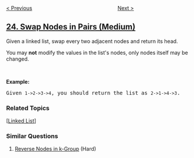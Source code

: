 <!--|This file generated by command(leetcode description); DO NOT EDIT.    |-->
<!--+----------------------------------------------------------------------+-->
<!--|@author    openset <openset.wang@gmail.com>                           |-->
<!--|@link      https://github.com/openset                                 |-->
<!--|@home      https://github.com/openset/leetcode                        |-->
<!--+----------------------------------------------------------------------+-->

[< Previous](https://github.com/openset/leetcode/tree/master/problems/merge-k-sorted-lists "Merge k Sorted Lists")
　　　　　　　　　　　　　　　　
[Next >](https://github.com/openset/leetcode/tree/master/problems/reverse-nodes-in-k-group "Reverse Nodes in k-Group")

## [24. Swap Nodes in Pairs (Medium)](https://leetcode.com/problems/swap-nodes-in-pairs "两两交换链表中的节点")

<p>Given a&nbsp;linked list, swap every two adjacent nodes and return its head.</p>

<p>You may <strong>not</strong> modify the values in the list&#39;s nodes, only nodes itself may be changed.</p>

<p>&nbsp;</p>

<p><strong>Example:</strong></p>

<pre>
Given <code>1-&gt;2-&gt;3-&gt;4</code>, you should return the list as <code>2-&gt;1-&gt;4-&gt;3</code>.
</pre>

### Related Topics
  [[Linked List](https://github.com/openset/leetcode/tree/master/tag/linked-list/README.md)]

### Similar Questions
  1. [Reverse Nodes in k-Group](https://github.com/openset/leetcode/tree/master/problems/reverse-nodes-in-k-group) (Hard)
